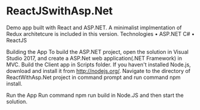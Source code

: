 # ReactJSwithAsp.Net
Demo app built with React and ASP.NET. A minimalist implmentation of Redux architetcure is included in this version.
Technologies
•	ASP.NET C#
•	ReactJS

Building the App
To build the ASP.NET project, open the solution in Visual Studio 2017, and create a ASP.Net web application(.NET Framework) in MVC.
Build the Client app in Scripts folder.
If you haven't installed Node.js, download and install it from http://nodejs.org/.
Navigate to the directory of ReactWithAsp.Net project in command prompt and run command npm install.

Run the App
Run command npm run build in Node.JS and then start the solution.
